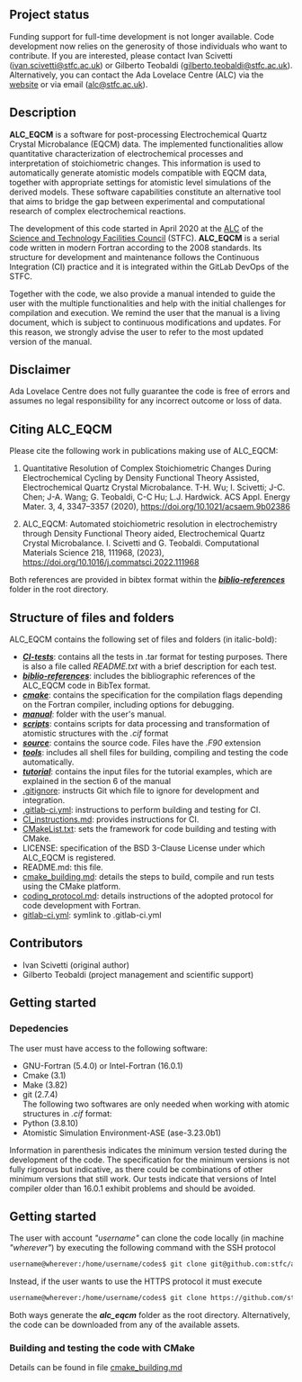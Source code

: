 ## Project status
Funding support for full-time development is not longer available. Code development now relies on the generosity of those individuals who want to contribute. If you are interested, please contact Ivan Scivetti (ivan.scivetti@stfc.ac.uk) or Gilberto Teobaldi (gilberto.teobaldi@stfc.ac.uk).  
Alternatively, you can contact the Ada Lovelace Centre (ALC) via the [website](https://adalovelacecentre.ac.uk/contact-us/) or via email (alc@stfc.ac.uk).  

## Description
**ALC_EQCM** is a software for post-processing Electrochemical Quartz Crystal Microbalance (EQCM) data. The implemented functionalities allow quantitative characterization of electrochemical processes and interpretation of stoichiometric changes. This information is used to automatically generate atomistic models compatible with EQCM data, together with appropriate settings for atomistic level simulations of the derived models. These software capabilities constitute an alternative tool that aims to bridge the gap between experimental and computational research of complex electrochemical reactions.

The development of this code started in April 2020 at the [ALC](https://adalovelacecentre.ac.uk/) of the [Science and Technology Facilities Council](https://stfc.ukri.org/) (STFC). **ALC_EQCM** is a serial code written in modern Fortran according to the 2008 standards. Its structure for development and maintenance follows the Continuous Integration (CI) practice and it is integrated within the GitLab DevOps of the STFC.

Together with the code, we also provide a manual intended to guide the user with the multiple functionalities and help with the initial challenges for compilation and execution. We remind the user that the manual is a living document, which is subject to continuous modifications and updates. For this reason, we strongly advise the user to refer to the most updated version of the manual.

## Disclaimer
Ada Lovelace Centre does not fully guarantee the code is free of errors and assumes no legal responsibility for any incorrect outcome or loss of data.

## Citing ALC_EQCM
Please cite the following work in publications making use of ALC_EQCM:

1) Quantitative Resolution of Complex Stoichiometric Changes During Electrochemical Cycling by Density Functional Theory Assisted, Electrochemical Quartz Crystal Microbalance. T-H. Wu; I. Scivetti; J-C. Chen; J-A. Wang; G. Teobaldi, C-C Hu; L.J. Hardwick. ACS Appl. Energy Mater. 3, 4, 3347–3357 (2020), https://doi.org/10.1021/acsaem.9b02386

2) ALC_EQCM: Automated stoichiometric resolution in electrochemistry through Density Functional Theory aided, Electrochemical Quartz Crystal Microbalance. I. Scivetti and G. Teobaldi. Computational Materials Science 218, 111968, (2023), https://doi.org/10.1016/j.commatsci.2022.111968

Both references are provided in bibtex format within the [***biblio-references***](./biblio-references) folder in the root directory.

## Structure of files and folders
ALC_EQCM contains the following set of files and folders (in italic-bold):

* [***CI-tests***](./CI-tests): contains all the tests in .tar format for testing purposes. There is also a file called *README.txt* with a brief description for each test.
* [***biblio-references***](./biblio-references): includes the bibliographic references of the ALC_EQCM code in BibTex format. 
* [***cmake***](./cmake): contains the specification for the compilation flags depending on the Fortran compiler, including options for debugging.
* [***manual***](./manual): folder with the user's manual.
* [***scripts***](./scripts): contains scripts for data processing and transformation of atomistic structures with the *.cif* format
* [***source***](./source): contains the source code. Files have the *.F90* extension
* [***tools***](./tools): includes all shell files for building, compiling and testing the code automatically.
* [***tutorial***](./tutorials): contains the input files for the tutorial examples, which are explained in the section 6 of the manual
* [.gitignore](./.gitignore): instructs Git which file to ignore for development and integration.
* [.gitlab-ci.yml](.gitlab-ci.yml): instructions to perform building and testing for CI.
* [CI_instructions.md](./CI_instructions.md): provides instructions for CI.
* [CMakeList.txt](./CMakeList.txt): sets the framework for code building and testing with CMake.
* LICENSE: specification of the BSD 3-Clause License under which ALC_EQCM is registered.
* README.md: this file.
* [cmake_building.md](./cmake_building.md): details the steps to build, compile and run tests using the CMake platform.
* [coding_protocol.md](./coding_protocol.md): details instructions of the adopted protocol for code development with Fortran.
* [gitlab-ci.yml](gitlab-ci.yml): symlink to .gitlab-ci.yml

## Contributors
 * Ivan Scivetti (original author)
 * Gilberto Teobaldi (project management and scientific support)

## Getting started  
### Depedencies
The user must have access to the following software:  

* GNU-Fortran (5.4.0) or Intel-Fortran (16.0.1)
* Cmake (3.1)  
* Make (3.82)  
* git (2.7.4)  
The following two softwares are only needed when working with atomic structures in *.cif* format:
* Python (3.8.10)
* Atomistic Simulation Environment-ASE (ase-3.23.0b1)

Information in parenthesis indicates the minimum version tested during the development of the code. The specification for the minimum versions is not fully rigorous but indicative, as there could be combinations of other minimum versions that still work. Our tests indicate that versions of Intel compiler older than 16.0.1 exhibit problems and should be avoided.

## Getting started
The user with account *"username"* can clone the code locally (in machine *"wherever"*) by executing the following command with the SSH protocol
```sh
username@wherever:/home/username/codes$ git clone git@github.com:stfc/alc_eqcm.git
```
Instead, if the user wants to use the HTTPS protocol it must execute
```sh
username@wherever:/home/username/codes$ git clone https://github.com/stfc/alc_eqcm.git
```
Both ways generate the ***alc_eqcm*** folder as the root directory. Alternatively, the code can be downloaded from any of the available assets.


### Building and testing the code with CMake
Details can be found in file [cmake_building.md](./cmake_building.md)
